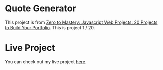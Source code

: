 # Quote Generator

This project is from [Zero to Mastery: Javascript Web Projects: 20 Projects to Build Your Portfolio](https://academy.zerotomastery.io/p/javascript-projects).
This is project 1 / 20.

# Live Project

You can check out my live project [here](https://littlepat101.github.io/quote-generator/).

